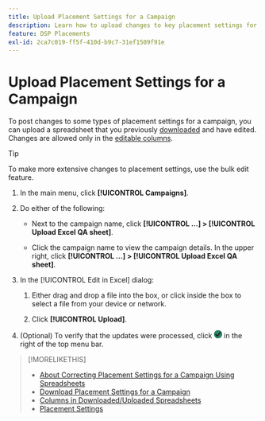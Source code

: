 ```yaml
---
title: Upload Placement Settings for a Campaign
description: Learn how to upload changes to key placement settings for a campaign using Excel QA spreadsheets.
feature: DSP Placements
exl-id: 2ca7c019-ff5f-410d-b9c7-31ef1509f91e
---
```

# Upload Placement Settings for a Campaign

To post changes to some types of placement settings for a campaign, you can upload a spreadsheet that you previously [downloaded](qa-sheet-download.md) and have edited. Changes are allowed only in the [editable columns](qa-sheet-columns.md).

>[!TIP]
>
>To make more extensive changes to placement settings, use the bulk edit feature.<!-- add link once we have help on it -->

1. In the main menu, click **[!UICONTROL Campaigns]**.

1. Do either of the following:

   * Next to the campaign name, click **[!UICONTROL ...] > [!UICONTROL Upload Excel QA sheet]**.

   * Click the campaign name to view the campaign details. In the upper right, click **[!UICONTROL ...] > [!UICONTROL Upload Excel QA sheet]**.

1. In the [!UICONTROL Edit in Excel] dialog:

    1. Either drag and drop a file into the box, or click inside the box to select a file from your device or network.

    1. Click **[!UICONTROL Upload]**.
    
1. (Optional) To verify that the updates were processed, click ![Jobs](/help/dsp/assets/downloads.png) in the right of the top menu bar.

>[!MORELIKETHIS]
>
>* [About Correcting Placement Settings for a Campaign Using Spreadsheets](qa-about.md)
>* [Download Placement Settings for a Campaign](qa-sheet-download.md)
>* [Columns in Downloaded/Uploaded Spreadsheets](qa-sheet-columns.md)
>* [Placement Settings](/help/dsp/campaign-management/placements/placement-settings.md)
